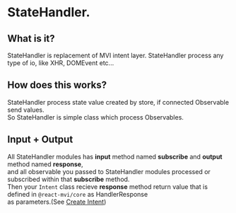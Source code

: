 # StateHandler.

## What is it?

StateHandler is replacement of MVI intent layer.
StateHandler process any type of io, like XHR, DOMEvent etc...

## How does this works?

StateHandler process state value created by store, if connected Observable send values.  
So StateHandler is simple class which process Observables.

## Input + Output

All StateHandler modules has __input__ method named __subscribe__ and __output__ method named __response__,  
and all observable you passed to StateHandler modules processed or subscribed within that __subscribe__ method.  
Then your `Intent` class recieve __response__ method return value that is defined in `@react-mvi/core` as HandlerResponse  
as parameters.(See [Create Intent](./create_intent.md#what-is-handlerresponse))
